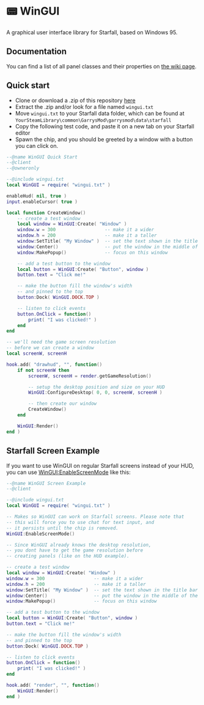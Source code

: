 # 📟 WinGUI

A graphical user interface library for Starfall, based on Windows 95.

## Documentation

You can find a list of all panel classes and their properties on [the wiki page](https://github.com/StyledStrike/starfall-wingui/wiki).

## Quick start

- Clone or download a .zip of this repository [here](https://github.com/StyledStrike/starfall-wingui/archive/refs/heads/main.zip)
- Extract the .zip and/or look for a file named `wingui.txt`
- Move `wingui.txt` to your Starfall data folder, which can be found at `YourSteamLibrary\common\GarrysMod\garrysmod\data\starfall`
- Copy the following test code, and paste it on a new tab on your Starfall editor
- Spawn the chip, and you should be greeted by a window with a button you can click on.

```lua
--@name WinGUI Quick Start
--@client
--@owneronly

--@include wingui.txt
local WinGUI = require( "wingui.txt" )

enableHud( nil, true )
input.enableCursor( true )

local function CreateWindow()
    -- create a test window
    local window = WinGUI:Create( "Window" )
    window.w = 300                  -- make it a wider
    window.h = 200                  -- make it a taller
    window:SetTitle( "My Window" )  -- set the text shown in the title bar
    window:Center()                 -- put the window in the middle of the screen
    window:MakePopup()              -- focus on this window

    -- add a test button to the window
    local button = WinGUI:Create( "Button", window )
    button.text = "Click me!"

    -- make the button fill the window's width
    -- and pinned to the top
    button:Dock( WinGUI.DOCK.TOP )

    -- listen to click events
    button.OnClick = function()
        print( "I was clicked!" )
    end
end

-- we'll need the game screen resolution
-- before we can create a window
local screenW, screenH

hook.add( "drawhud", "", function()
    if not screenW then
        screenW, screenH = render.getGameResolution()

        -- setup the desktop position and size on your HUD
        WinGUI:ConfigureDesktop( 0, 0, screenW, screenH )

        -- then create our window
        CreateWindow()
    end

    WinGUI:Render()
end )
```

## Starfall Screen Example

If you want to use WinGUI on regular Starfall screens instead of your HUD, you can use [WinGUI:EnableScreenMode](https://github.com/StyledStrike/starfall-wingui/wiki/WinGUI#winguienablescreenmode) like this:

```lua
--@name WinGUI Screen Example
--@client

--@include wingui.txt
local WinGUI = require( "wingui.txt" )

-- Makes so WinGUI can work on Starfall screens. Please note that
-- this will force you to use chat for text input, and
-- it persists until the chip is removed.
WinGUI:EnableScreenMode()

-- Since WinGUI already knows the desktop resolution,
-- you dont have to get the game resolution before
-- creating panels (like on the HUD example).

-- create a test window
local window = WinGUI:Create( "Window" )
window.w = 300                  -- make it a wider
window.h = 200                  -- make it a taller
window:SetTitle( "My Window" )  -- set the text shown in the title bar
window:Center()                 -- put the window in the middle of the screen
window:MakePopup()              -- focus on this window

-- add a test button to the window
local button = WinGUI:Create( "Button", window )
button.text = "Click me!"

-- make the button fill the window's width
-- and pinned to the top
button:Dock( WinGUI.DOCK.TOP )

-- listen to click events
button.OnClick = function()
    print( "I was clicked!" )
end

hook.add( "render", "", function()
    WinGUI:Render()
end )
```
